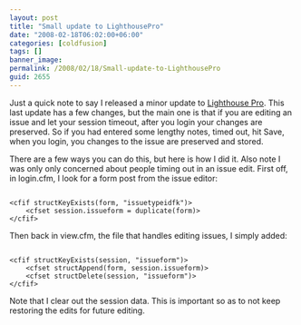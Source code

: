 ```yaml
---
layout: post
title: "Small update to LighthousePro"
date: "2008-02-18T06:02:00+06:00"
categories: [coldfusion]
tags: []
banner_image: 
permalink: /2008/02/18/Small-update-to-LighthousePro
guid: 2655
---
```


Just a quick note to say I released a minor update to <a href="http://lighthousepro.riaforge.org">Lighthouse Pro</a>. This last update has a few changes, but the main one is that if you are editing an issue and let your session timeout, after you login your changes are preserved. So if you had entered some lengthy notes, timed out, hit Save, when you login, you changes to the issue are preserved and stored. 

There are a few ways you can do this, but here is how I did it. Also note I was only only concerned about people timing out in an issue edit. First off, in login.cfm, I look for a form post from the issue editor:

<code>
&lt;cfif structKeyExists(form, "issuetypeidfk")&gt;
	&lt;cfset session.issueform = duplicate(form)&gt;
&lt;/cfif&gt;
</code>

Then back in view.cfm, the file that handles editing issues, I simply added:

<code>
&lt;cfif structKeyExists(session, "issueform")&gt;
	&lt;cfset structAppend(form, session.issueform)&gt;
	&lt;cfset structDelete(session, "issueform")&gt;
&lt;/cfif&gt;
</code>

Note that I clear out the session data. This is important so as to not keep restoring the edits for future editing.